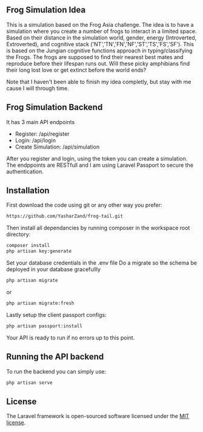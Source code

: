 

## Frog Simulation Idea

This is a simulation based on the Frog Asia challenge. The idea is to have a simulation where you create a number of frogs to interact in a limited space. Based on their distance in the simulation world, gender, energy (Introverted, Extroverted), and cognitive stack ('NT','TN','FN','NF','ST','TS','FS','SF'). This is based on the Jungian cognitive functions approach in typing/classifying the Frogs.
The frogs are supposed to find their nearest best mates and reproduce before their lifespan runs out. 
Will these picky amphibians find their long lost love or get extinct before the world ends?

Note that I haven't been able to finish my idea completly, but stay with me cause I will through time.


## Frog Simulation Backend

It has 3 main API endpoints

- Register: /api/register
- Login: /api/login
- Create Simulation: /api/simulation 

After you register and login, using the token you can create a simulation.
The endppoints are RESTfull and I am using Laravel Passport to secure the authentication. 

## Installation

First download the code using git or any other way you prefer:
```bash
https://github.com/YasharZand/frog-tail.git
```
Then install all dependancies by running composer in the workspace root directory:
```bash
composer install
php artisan key:generate
```
Set your database credentials in the .env file
Do a migrate so the schema be deployed in your database gracefullly
```bash
php artisan migrate 
```
or 
```bash
php artisan migrate:fresh
```
Lastly setup the client passport configs:
```bash
php artisan passport:install
```
Your API is ready to run if no errors up to this point.

## Running the API backend

To run the backend you can simply use:
```bash
php artisan serve
```

## License

The Laravel framework is open-sourced software licensed under the [MIT license](https://opensource.org/licenses/MIT).
